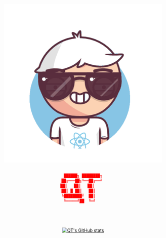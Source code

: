 <div align="center">

<img src="img/adam.gif" alt="emoj" width="500" />

<span style="color: red;">
  <pre>
    <code>
 ██████╗ ████████╗ 
██╔═══██╗╚══██╔══╝ 
██║   ██║   ██║     
██║ █ ██║   ██║    
╚████████╝  ██║    
 ╚═════╝██  ╚═╝    
     </code>
  </pre>
</span>
  
<br/>

[![QT's GitHub stats](https://github-readme-stats.vercel.app/api?username=quangduytran&show_icons=true&count_private=true&line_height=30&hide_title=true&theme=chartreuse-dark)](https://github.com/anuraghazra/github-readme-stats)

</div>
